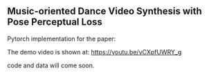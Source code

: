 ## Music-oriented Dance Video Synthesis with Pose Perceptual Loss

Pytorch implementation for the paper:

The demo video is shown at: https://youtu.be/vCXpfUWRY_g

code and data will come soon.
